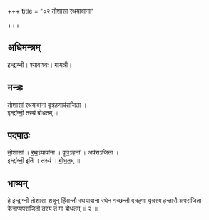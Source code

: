 +++
title = "०२ तोशासा रथयावाना"

+++
## अधिमन्त्रम्
इन्द्राग्नी। श्यावाश्वः। गायत्री।

## मन्त्रः
तो॒शासा॑ रथ॒यावा॑ना वृत्र॒हणाप॑राजिता ।  
इन्द्रा॑ग्नी॒ तस्य॑ बोधतम् ॥

## पदपाठः
तो॒शासा॑ । र॒थ॒ऽयावा॑ना । वृ॒त्र॒ऽहना॑ । अप॑राऽजिता ।  
इन्द्रा॑ग्नी॒ इति॑ । तस्य॑ । बो॒ध॒त॒म् ॥

## भाष्यम्
हे इन्द्राग्नी तोशासा शत्रून् हिंसन्तौ रथयावाना रथेन गच्छन्तौ वृत्रहणा वृत्रस्य हन्तारौ अपराजिता केनाप्यपराजितौ तस्य तं मां बोधतम् ॥ २ ॥